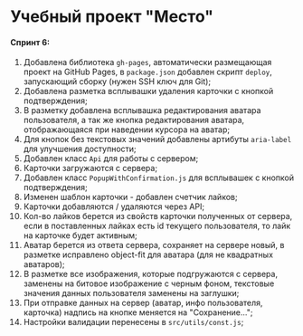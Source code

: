 # Учебный проект "Место"

#### Спринт 6:
1. Добавлена библиотека `gh-pages`, автоматически размещающая проект на GitHub Pages, в `package.json` добавлен скрипт `deploy`, запускающий сборку (нужен SSH ключ для Git);
2. Добавлена разметка всплывашки удаления карточки с кнопкой подтверждения;
3. В разметку добавлена всплывашка редактирования аватара пользователя, а так же кнопка редактирования аватара, отображающаяся при наведении курсора на аватар;
4. Для кнопок без текстовых значений добавлены артибуты `aria-label` для улучшения доступности;
5. Добавлен класс `Api` для работы с сервером;
6. Карточки загружаются с сервера;
7. Добавлен класс `PopupWithConfirmation.js` для всплывашек с кнопкой подтверждения;
8. Изменен шаблон карточки - добавлен счетчик лайков;
9. Карточки добавляются / удаляются через API;
10. Кол-во лайков берется из свойств карточки полученных от сервера, если в поставленных лайках есть id текущего пользователя, то лайк на карточке будет активным;
11. Аватар берется из ответа сервера, сохраняет на сервере новый, в разметке исправлено object-fit для аватара (для не квадратных аватаров);
12. В разметке все изображения, которые подгружаются с сервера, заменены на битовое изображение с черным фоном, текстовые значения данных пользователя заменены на заглушки;
13. При отправке данных на сервер (аватар, инфо пользователя, карточка) надпись на кнопке меняется на "Сохранение...";
14. Настройки валидации перенесены в `src/utils/const.js`;

